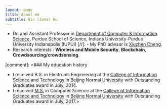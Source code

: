 ```yaml
---
layout: page
title: About me
subtitle: Qin (Jane) Hu
---
```


- Dr. and Assistant Professor in [Department of Computer & Information Science](https://cs.iupui.edu/), Purdue School of Science, Indiana University-Purdue University Indianapolis (IUPUI)
[//]: - My PhD advisor is [Xiuzhen Cheng](https://www2.seas.gwu.edu/~cheng/).
- Research interests : **Wireless and Mobile Security**, **Blockchain**, **Crowdsourcing/crowdsensing**.

[comment]: <### My education history

- I received B.S. in Electronic Engineering at the [College of Information Science and Technology](http://cisten.bnu.edu.cn/) in [Beijing Normal University](https://english.bnu.edu.cn/) with Outstanding Graduates award in July, 2014.
- I received [M.S.](http://bigdata.bnu.edu.cn/zh/qin-hu/) in Computer Science at the [College of Information Science and Technology](http://cisten.bnu.edu.cn/) in [Beijing Normal University](https://english.bnu.edu.cn/) with Outstanding Graduates award in July, 2017.>
